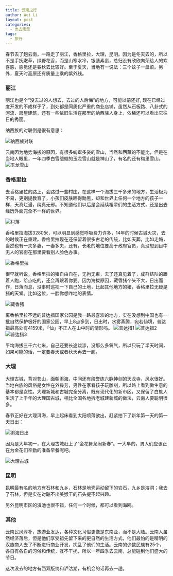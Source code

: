 ```yaml
---
title: 云南之行
author: Wei Li
layout: post
categories:
  - 出去走走
tags:
  - 旅行
---
```


春节去了趟云南，一路走了丽江，香格里拉，大理，昆明。因为是冬天去的，所以不是手抚嫩草，绿野花香，而是山寒水冷，银装素裹，总归没有欣欣向荣给人的欢喜感，感觉还是春秋去比较好。至于夏天，当地有一说法：三个蚊子一盘菜。另外，夏天时高原还有质量上乘的紫外线。

### 丽江
丽江也是个“没去过的人想去，去过的人后悔”的地方，可能以前还好, 现在已经过度开发的不成样子了，到处都是同质化严重的商业店铺，虽然从石板路、八卦式的河流、房屋建筑，还有一些依旧生活在那里的纳西族人身上，依稀还可以看出它往日的秀丽。

纳西族的对联倒是很有意思：

![纳西族对联][1]

云南因为地势海拔的原因，有很多蜿蜒多姿的雪山，当然和西藏的不能比，但是在当地人眼里，一年四季白雪皑皑的玉龙雪山就是神山了，有名的还有梅里雪山。
![玉龙雪山][2]

### 香格里拉
去香格里拉的路上，会路过一些村庄，在这样一个海拔三千多米的地方，生活极为不易，更别提教育了，小孩们皮肤晒得黝黑，却和世界上任何一个地方的孩子一样，天真烂漫，纯真无邪。不知道他们以后是会延续祖辈们的生活方式，还是出去经历外面完全不一样的世界。

![村落][3]

香格里拉海拔3280米，可以明显到感觉呼吸费力许多，14年的时候古城火灾，去的时候正在重建。香格里拉现在还保留着很多古老的传统，比如天葬，比如走婚，当然也有一夫多妻，一妻多夫，还有，长老的地位要高于政府官员，真没想到目中无人的官衙在那里要看别人脸色办事。

![香格里拉][4]

很早就听说，香格里拉的猪自由自在，无拘无束，去了还真见着了，成群结队的跟着人跑，给点吃的，还会再跟着你要。因为海拔原因，藏香猪个头不大，日出而作，日落而息，没事时巡视一下自己的土地，比起其他地方的猪，香格里拉无疑是猪的天堂。比如这位，一脸你想咋地的表情。

![藏香猪][5]

离香格里拉不远的普达措国家公园是我一路最喜欢的地方，实在没想到中国也有一批自然保护极好的国家公园，早上8点多到，日出时，水雾蒸腾，宛若仙境，普达措最高处有4159米，「仙」不正人在山中时的情形吗。
![普达措1][6]
![普达措2][7]
![普达措3][8]

平均海拔三千六七米，自己还要长途跋涉，没那么多氧气，所以只玩了半天时间，如果可能的话，一定要春天或者秋天再去一趟。

### 大理
大理古城，背对苍山，面朝洱海，中间还有段誉练六脉神剑的天龙寺，风水很好。当地白族的风俗是女性在外操劳，男性在家看孩子玩雕刻，所以路上看到做生意的基本都是女性。大理新城和古城完全分离，既有现代化的新市区，又保留了白族人生活了上千年的大理国古城，相比全国各地拆老城建新城的做法，云南人要聪明很多。

春节正好在大理洱海，早上起床看到太阳喷薄欲出，赶紧拍下了新年第一天的第一天日出：

![洱海日出][9]

因为是大年初一，在大理古城赶上了“金花舞龙闹新春”。一大早的，男人们应该正在为金花们辛勤的准备早餐呢吧。

![大理古城][10]

### 昆明
昆明最有名的地方有石林和九乡，石林是地壳运动留下的岩石，九乡是溶洞；我去了石林，但是实在对蹦不出美猴王的石头提不起兴趣。

另外昆明市区的滇池也很不错，任何一个时候，都可以看到海鸥。

### 其他
云南民风淳朴，旅游业发达，各种文化习俗更像是东南亚，而不是大陆。云南人虽然经济落后，但是他们享受祖先留下来的更自然的生活方式，他们最怕的是精明的汉族商人去了不断进行商业开发，扰乱了他们的生活。云南的少数民族有25个，各自有各自的习俗和传统，互不干扰，所以一年四季去云南，总能碰到他们盛大的节日。

这次没去的地方有西双版纳和泸沽湖，有机会的话再去一趟。

[1]: /uploads/2015/02/纳西族对联.jpg
[2]: /uploads/2015/02/玉龙雪山.jpg
[3]: /uploads/2015/02/村落.jpg
[4]: /uploads/2015/02/香格里拉.jpg
[5]: /uploads/2015/02/藏香猪.jpg
[6]: /uploads/2015/02/普达措1.jpg
[7]: /uploads/2015/02/普达措2.jpg
[8]: /uploads/2015/02/普达措3.jpg
[9]: /uploads/2015/02/洱海日出.jpg
[10]: /uploads/2015/02/大理古城.jpg